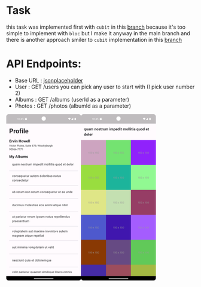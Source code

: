 # Task

this task was implemented first with `cubit` in this [branch](https://github.com/moha-b/ATW-Task/tree/cubit) because it's too simple to implement with `bloc` but I make it anyway in the main branch and there is another approach smiler to `cubit` implementation in this [branch](https://github.com/moha-b/ATW-Task/tree/bloc)

# API Endpoints:
* Base URL : [jsonplaceholder](https://jsonplaceholder.typicode.com) 
* User : GET /users you can pick any user to start with (I pick user number 2) 
* Albums : GET /albums (userId as a parameter) 
* Photos : GET /photos (albumId as a parameter) 

<img width="200" align="left" src="screenshots/home-page.png"/>
<img width="200" align="left" src="screenshots/detail-page.png"/>

